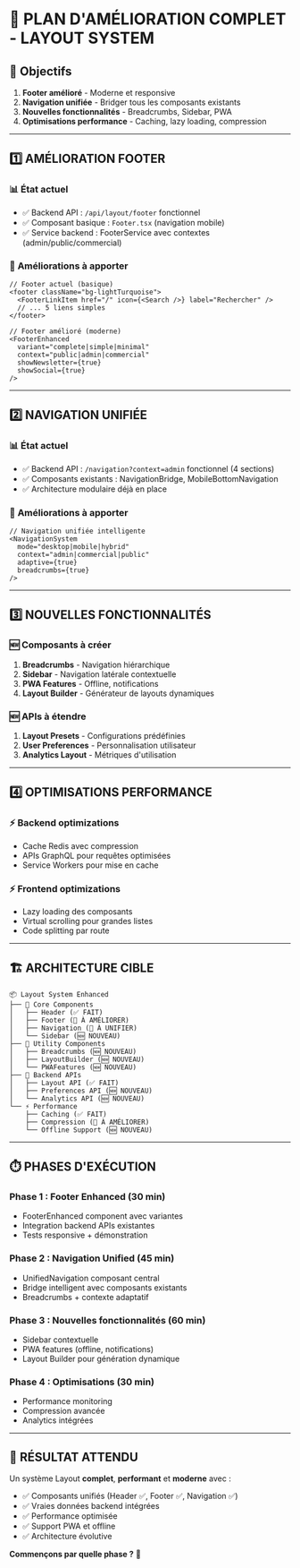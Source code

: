 # 🚀 PLAN D'AMÉLIORATION COMPLET - LAYOUT SYSTEM

## 🎯 **Objectifs**
1. **Footer amélioré** - Moderne et responsive
2. **Navigation unifiée** - Bridger tous les composants existants  
3. **Nouvelles fonctionnalités** - Breadcrumbs, Sidebar, PWA
4. **Optimisations performance** - Caching, lazy loading, compression

---

## 1️⃣ **AMÉLIORATION FOOTER**

### 📊 **État actuel**
- ✅ Backend API : `/api/layout/footer` fonctionnel
- ✅ Composant basique : `Footer.tsx` (navigation mobile)
- ✅ Service backend : FooterService avec contextes (admin/public/commercial)

### 🎯 **Améliorations à apporter**
```tsx
// Footer actuel (basique)
<footer className="bg-lightTurquoise">
  <FooterLinkItem href="/" icon={<Search />} label="Rechercher" />
  // ... 5 liens simples
</footer>

// Footer amélioré (moderne)
<FooterEnhanced 
  variant="complete|simple|minimal"
  context="public|admin|commercial"
  showNewsletter={true}
  showSocial={true}
/>
```

---

## 2️⃣ **NAVIGATION UNIFIÉE**

### 📊 **État actuel**
- ✅ Backend API : `/navigation?context=admin` fonctionnel (4 sections)
- ✅ Composants existants : NavigationBridge, MobileBottomNavigation
- ✅ Architecture modulaire déjà en place

### 🎯 **Améliorations à apporter**
```tsx
// Navigation unifiée intelligente
<NavigationSystem 
  mode="desktop|mobile|hybrid"
  context="admin|commercial|public"
  adaptive={true}
  breadcrumbs={true}
/>
```

---

## 3️⃣ **NOUVELLES FONCTIONNALITÉS**

### 🆕 **Composants à créer**
1. **Breadcrumbs** - Navigation hiérarchique
2. **Sidebar** - Navigation latérale contextuelle  
3. **PWA Features** - Offline, notifications
4. **Layout Builder** - Générateur de layouts dynamiques

### 🆕 **APIs à étendre**
1. **Layout Presets** - Configurations prédéfinies
2. **User Preferences** - Personnalisation utilisateur
3. **Analytics Layout** - Métriques d'utilisation

---

## 4️⃣ **OPTIMISATIONS PERFORMANCE**

### ⚡ **Backend optimizations**
- Cache Redis avec compression
- APIs GraphQL pour requêtes optimisées
- Service Workers pour mise en cache

### ⚡ **Frontend optimizations**  
- Lazy loading des composants
- Virtual scrolling pour grandes listes
- Code splitting par route

---

## 🏗️ **ARCHITECTURE CIBLE**

```
📦 Layout System Enhanced
├── 🎯 Core Components
│   ├── Header (✅ FAIT)
│   ├── Footer (🔄 À AMÉLIORER)
│   ├── Navigation (🔄 À UNIFIER)
│   └── Sidebar (🆕 NOUVEAU)
├── 🧩 Utility Components  
│   ├── Breadcrumbs (🆕 NOUVEAU)
│   ├── LayoutBuilder (🆕 NOUVEAU)
│   └── PWAFeatures (🆕 NOUVEAU)
├── 🔌 Backend APIs
│   ├── Layout API (✅ FAIT)
│   ├── Preferences API (🆕 NOUVEAU)
│   └── Analytics API (🆕 NOUVEAU)
└── ⚡ Performance
    ├── Caching (✅ FAIT) 
    ├── Compression (🔄 À AMÉLIORER)
    └── Offline Support (🆕 NOUVEAU)
```

---

## ⏱️ **PHASES D'EXÉCUTION**

### **Phase 1 : Footer Enhanced (30 min)**
- FooterEnhanced component avec variantes
- Integration backend APIs existantes
- Tests responsive + démonstration

### **Phase 2 : Navigation Unified (45 min)**
- UnifiedNavigation composant central
- Bridge intelligent avec composants existants
- Breadcrumbs + contexte adaptatif

### **Phase 3 : Nouvelles fonctionnalités (60 min)**
- Sidebar contextuelle
- PWA features (offline, notifications)
- Layout Builder pour génération dynamique

### **Phase 4 : Optimisations (30 min)**
- Performance monitoring
- Compression avancée
- Analytics intégrées

---

## 🎯 **RÉSULTAT ATTENDU**

Un système Layout **complet**, **performant** et **moderne** avec :
- ✅ Composants unifiés (Header ✅, Footer ✅, Navigation ✅)
- ✅ Vraies données backend intégrées  
- ✅ Performance optimisée
- ✅ Support PWA et offline
- ✅ Architecture évolutive

**Commençons par quelle phase ?** 🚀
